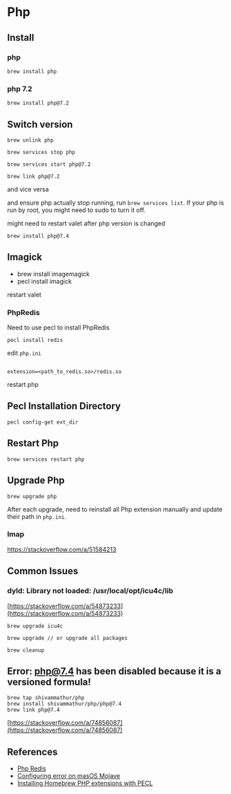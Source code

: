 # Php

## Install

### php

`brew install php`

### php 7.2

`brew install php@7.2`

## Switch version

`brew unlink php`

`brew services stop php`

`brew services start php@7.2`

`brew link php@7.2`

and vice versa

and ensure php actually stop running, run `brew services list`. If your php is run by root, you might need to sudo to turn it off.

might need to restart valet after php version is changed 

`brew install php@7.4`

## Imagick

* brew install imagemagick
* pecl install imagick

restart valet

### PhpRedis

Need to use pecl to install PhpRedis

`pecl install redis`

edit `php.ini`

```

extension=<path_to_redis.so>/redis.so

```

restart php

## Pecl Installation Directory

`pecl config-get ext_dir`

## Restart Php

`brew services restart php`

## Upgrade Php

`brew upgrade php`

After each upgrade, need to reinstall all Php extension manually and update their path in `php.ini`.

### Imap

https://stackoverflow.com/a/51584213

## Common Issues

### dyld: Library not loaded: /usr/local/opt/icu4c/lib

[https://stackoverflow.com/a/54873233](https://stackoverflow.com/a/54873233)

```
brew upgrade icu4c

brew upgrade // or upgrade all packages

brew cleanup
```

## Error: php@7.4 has been disabled because it is a versioned formula!

```
brew tap shivammathur/php
brew install shivammathur/php/php@7.4
brew link php@7.4
```

[https://stackoverflow.com/a/74856087](https://stackoverflow.com/a/74856087)

## References

* [Php Redis](https://github.com/phpredis/phpredis)
* [Configuring error on masOS Mojave](https://github.com/Imagick/imagick/issues/289#issuecomment-500951481)
* [Installing Homebrew PHP extensions with PECL](https://grrr.tech/posts/installing-homebrew-php-extensions-with-pecl/)